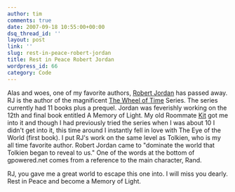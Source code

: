 ```yaml
---
author: tim
comments: true
date: 2007-09-18 10:55:00+00:00
dsq_thread_id: ''
layout: post
link: ''
slug: rest-in-peace-robert-jordan
title: Rest in Peace Robert Jordan
wordpress_id: 66
category: Code
---
```


Alas and woes, one of my favorite authors, [Robert
Jordan](http://www.dragonmount.com/RobertJordan/) has passed away. RJ is the
author of the magnificent [The Wheel of
Time](http://en.wikipedia.org/wiki/The_Wheel_of_Time) Series. The series
currently had 11 books plus a prequel. Jordan was feverishly working on the
12th and final book entitled A Memory of Light. My old Roommate
[Kit](http://www.shelfari.com/Kitster) got me into it and though I had
previously tried the series when I was about 10 I didn't get into it, this
time around I instantly fell in love with The Eye of the World (first book). I
put RJ's work on the same level as Tolkien, who is my all time favorite
author. Robert Jordan came to "dominate the world that Tolkien began to reveal
to us." One of the words at the bottom of gpowered.net comes from a reference
to the main character, Rand.  
  
RJ, you gave me a great world to escape this one into. I will miss you dearly.
Rest in Peace and become a Memory of Light.

